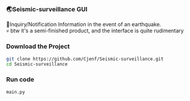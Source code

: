 ### 🌏Seismic-surveillance GUI
🔔Inquiry/Notification Information in the event of an earthquake. <br>
💀 btw it's a semi-finished product, and the interface is quite rudimentary
### **Download the Project**
```bash
git clone https://github.com/Cjenf/Seismic-surveillance.git
cd Seismic-surveillance
```
### Run code
```py
main.py
```

